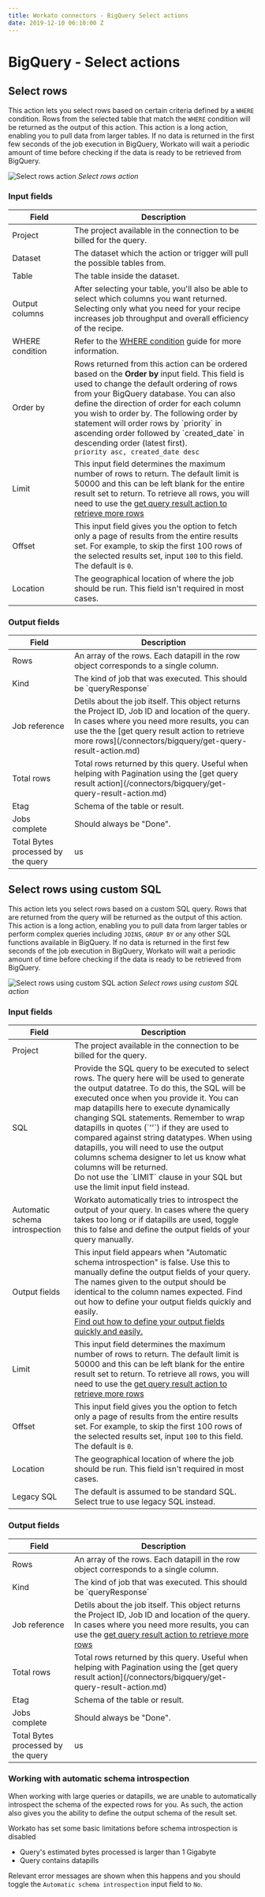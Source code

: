 ```yaml
---
title: Workato connectors - BigQuery Select actions
date: 2019-12-10 06:10:00 Z
---
```


# BigQuery - Select actions

## Select rows
This action lets you select rows based on certain criteria defined by a `WHERE` condition. Rows from the selected table that match the `WHERE` condition will be returned as the output of this action. This action is a long action, enabling you to pull data from larger tables. If no data is returned in the first few seconds of the job execution in BigQuery, Workato will wait a periodic amount of time before checking if the data is ready to be retrieved from BigQuery.

![Select rows action](~@img/bigquery/select-rows-action.png)
*Select rows action*

### Input fields

<table class="unchanged rich-diff-level-one">
  <thead>
    <tr>
        <th width='25%'>Field</th>
        <th>Description</th>
    </tr>
  </thead>
  <tbody>
    <tr>
      <td>Project</td>
      <td>The project available in the connection to be billed for the query.</td>
    </tr>
    <tr>
      <td>Dataset</td>
      <td>The dataset which the action or trigger will pull the possible tables from.</td>
    </tr>
    <tr>
      <td>Table</td>
      <td>The table inside the dataset.</td>
    </tr>
    <tr>
      <td>Output columns</td>
      <td>After selecting your table, you'll also be able to select which columns you want returned. Selecting only what you need for your recipe increases job throughput and overall efficiency of the recipe.</td>
    </tr>
    <tr>
      <td>WHERE condition</td>
      <td>Refer to the <a href='/connectors/bigquery.html#where-condition'>WHERE condition</a> guide for more information.</td>
    </tr>
    <tr>
      <td>Order by</td>
      <td>Rows returned from this action can be ordered based on the <b>Order by</b> input field. This field is used to change the default ordering of rows from your BigQuery database.
      You can also define the direction of order for each column you wish to order by. The following order by statement will order rows by `priority` in ascending order followed by `created_date` in descending order (latest first).<br>
      <code>priority asc, created_date desc</code></td>
    </tr>
    <tr>
      <td>Limit</td>
      <td>This input field determines the maximum number of rows to return. The default limit is 50000 and this can be left blank for the entire result set to return. To retrieve all rows, you will need to use the <a href = '/connectors/bigquery/get-query-result-action.md'>get query result action to retrieve more rows</a> </td>
    </tr>
    <tr>
      <td>Offset</td>
      <td>This input field gives you the option to fetch only a page of results from the entire results set. For example, to skip the first 100 rows of the selected results set, input <code>100</code> to this field. The default is <code>0</code>.</td>
    </tr>
    <tr>
      <td>Location</td>
      <td>The geographical location of where the job should be run. This field isn't required in most cases.</td>
    </tr>
  </tbody>
</table>

### Output fields
<table class="unchanged rich-diff-level-one">
  <thead>
    <tr>
        <th width='25%'>Field</th>
        <th>Description</th>
    </tr>
  </thead>
  <tbody>
    <tr>
      <td>Rows</td>
      <td>An array of the rows. Each datapill in the row object corresponds to a single column.</td>
    </tr>
    <tr>
      <td>Kind</td>
      <td>The kind of job that was executed. This should be `queryResponse`</td>
    </tr>
    <tr>
      <td>Job reference</td>
      <td>Detils about the job itself. This object returns the Project ID, Job ID and location of the query. In cases where you need more results, you can use the the [get query result action to retrieve more rows](/connectors/bigquery/get-query-result-action.md)</td>
    </tr>
    <tr>
      <td>Total rows</td>
      <td>Total rows returned by this query. Useful when helping with Pagination using the [get query result action](/connectors/bigquery/get-query-result-action.md)</td>
    </tr>
    <tr>
      <td>Etag</td>
      <td>Schema of the table or result. </td>
    </tr>
    <tr>
      <td>Jobs complete</td>
      <td>Should always be "Done". </td>
    </tr>
    <tr>
      <td>Total Bytes processed by the query</td>
      <td>us</td>
    </tr>
   </tbody>
</table>

## Select rows using custom SQL
This action lets you select rows based on a custom SQL query. Rows that are returned from the query will be returned as the output of this action. This action is a long action, enabling you to pull data from larger tables or perform complex queries including `JOINS`, `GROUP BY` or any other SQL functions available in BigQuery. If no data is returned in the first few seconds of the job execution in BigQuery, Workato will wait a periodic amount of time before checking if the data is ready to be retrieved from BigQuery.

![Select rows using custom SQL action](~@img/bigquery/custom-sql-action.png)
*Select rows using custom SQL action*

### Input fields

<table class="unchanged rich-diff-level-one">
  <thead>
    <tr>
        <th width='25%'>Field</th>
        <th>Description</th>
    </tr>
  </thead>
  <tbody>
    <tr>
      <td>Project</td>
      <td>The project available in the connection to be billed for the query.</td>
    </tr>
    <tr>
      <td>SQL</td>
      <td>Provide the SQL query to be executed to select rows. The query here will be used to generate the output datatree. To do this, the SQL will be executed once when you provide it. You can map datapills here to execute dynamically changing SQL statements. Remember to wrap datapills in quotes (`''`) if they are used to compared against string datatypes. When using datapills, you will need to use the output columns schema designer to let us know what columns will be returned. <br>
      Do not use the `LIMIT` clause in your SQL but use the limit input field instead.
      </td>
    </tr>
    <tr>
      <td>Automatic schema introspection</td>
      <td>Workato automatically tries to introspect the output of your query. In cases where the query takes too long or if datapills are used, toggle this to false and define the output fields of your query manually.</td>
    </tr>
    <tr>
      <td>Output fields</td>
      <td>This input field appears when "Automatic schema introspection" is false. Use this to manually define the output fields of your query. The names given to the output should be identical to the column names expected. Find out how to define your output fields quickly and easily. <br> <a href='/connectors/bigquery.html#defining-your-output-fields'>Find out how to define your output fields quickly and easily.</a></td>
    </tr>
    <tr>
      <td>Limit</td>
      <td>This input field determines the maximum number of rows to return. The default limit is 50000 and this can be left blank for the entire result set to return. To retrieve all rows, you will need to use the <a href = '/connectors/bigquery/get-query-result-action.md'>get query result action to retrieve more rows</a> </td>
    </tr>
    <tr>
      <td>Offset</td>
      <td>This input field gives you the option to fetch only a page of results from the entire results set. For example, to skip the first 100 rows of the selected results set, input <code>100</code> to this field. The default is <code>0</code>.</td>
    </tr>
    <tr>
      <td>Location</td>
      <td>The geographical location of where the job should be run. This field isn't required in most cases.</td>
    </tr>
    <tr>
      <td>Legacy SQL</td>
      <td>The default is assumed to be standard SQL. Select true to use legacy SQL instead.</td>
    </tr>
  </tbody>
</table>

### Output fields
<table class="unchanged rich-diff-level-one">
  <thead>
    <tr>
        <th width='25%'>Field</th>
        <th>Description</th>
    </tr>
  </thead>
  <tbody>
    <tr>
      <td>Rows</td>
      <td>An array of the rows. Each datapill in the row object corresponds to a single column.</td>
    </tr>
    <tr>
      <td>Kind</td>
      <td>The kind of job that was executed. This should be `queryResponse`</td>
    </tr>
    <tr>
      <td>Job reference</td>
      <td>Detils about the job itself. This object returns the Project ID, Job ID and location of the query. In cases where you need more results, you can use the <a href = '/connectors/bigquery/get-query-result-action.md'>get query result action to retrieve more rows</a></td>
    </tr>
    <tr>
      <td>Total rows</td>
      <td>Total rows returned by this query. Useful when helping with Pagination using the [get query result action](/connectors/bigquery/get-query-result-action.md)</td>
    </tr>
    <tr>
      <td>Etag</td>
      <td>Schema of the table or result. </td>
    </tr>
    <tr>
      <td>Jobs complete</td>
      <td>Should always be "Done". </td>
    </tr>
    <tr>
      <td>Total Bytes processed by the query</td>
      <td>us</td>
    </tr>
   </tbody>
</table>

### Working with automatic schema introspection
When working with large queries or datapills, we are unable to automatically introspect the schema of the expected rows for you. As such, the action also gives you the ability to define the output schema of the result set.

Workato has set some basic limitations before schema introspection is disabled
* Query's estimated bytes processed is larger than 1 Gigabyte
* Query contains datapills

Relevant error messages are shown when this happens and you should toggle the `Automatic schema introspection` input field to `No`.
